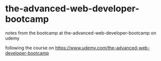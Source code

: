 # the-advanced-web-developer-bootcamp

notes from the bootcamp at the-advanced-web-developer-bootcamp on udemy

following the course on https://www.udemy.com/the-advanced-web-developer-bootcamp
